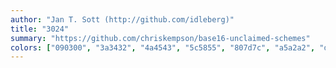 ```yaml
---
author: "Jan T. Sott (http://github.com/idleberg)"
title: "3024"
summary: "https://github.com/chriskempson/base16-unclaimed-schemes"
colors: ["090300", "3a3432", "4a4543", "5c5855", "807d7c", "a5a2a2", "d6d5d4", "f7f7f7", "db2d20", "e8bbd0", "fded02", "01a252", "b5e4f4", "01a0e4", "a16a94", "cdab53"]
---
```

